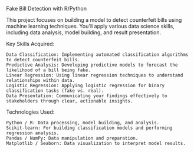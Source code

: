 Fake Bill Detection with R/Python

This project focuses on building a model to detect counterfeit bills using machine learning techniques. You'll apply various data science skills, including data analysis, model building, and result presentation.
 
Key Skills Acquired:

    Data Classification: Implementing automated classification algorithms to detect counterfeit bills.
    Predictive Analysis: Developing predictive models to forecast the likelihood of a bill being fake.
    Linear Regression: Using linear regression techniques to understand relationships within data.
    Logistic Regression: Applying logistic regression for binary classification tasks (fake vs. real).
    Data Presentation: Communicating your findings effectively to stakeholders through clear, actionable insights.

Technologies Used:

    Python / R: Data processing, model building, and analysis.
    Scikit-learn: For building classification models and performing regression analysis.
    Pandas / NumPy: Data manipulation and preparation.
    Matplotlib / Seaborn: Data visualization to interpret model results.
